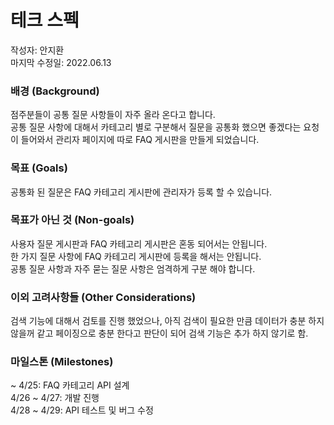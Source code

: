 # 테크 스펙

작성자: 안지환  
마지막 수정일: 2022.06.13

### 배경 (Background)
점주분들이 공통 질문 사항들이 자주 올라 온다고 합니다.  
공통 질문 사항에 대해서 카테고리 별로 구분해서 질문을 공통화 했으면 좋겠다는 요청이 들어와서 관리자 페이지에 따로 FAQ 게시판을 만들게 되었습니다.
 

### 목표 (Goals)
공통화 된 질문은 FAQ 카테고리 게시판에 관리자가 등록 할 수 있습니다.  
 

### 목표가 아닌 것 (Non-goals)
사용자 질문 게시판과 FAQ 카테고리 게시판은 혼동 되어서는 안됩니다.  
한 가지 질문 사항에 FAQ 카테고리 게시판에 등록을 해서는 안됩니다.   
공통 질문 사항과 자주 묻는 질문 사항은 엄격하게 구분 해야 합니다. 

### 이외 고려사항들 (Other Considerations)
검색 기능에 대해서 검토를 진행 했었으나, 아직 검색이 필요한 만큼 데이터가 충분 하지 않을꺼 같고 페이징으로 충분 한다고 판단이 되어 검색 기능은 추가 하지 않기로 함.

### 마일스톤 (Milestones)

~ 4/25: FAQ 카테고리 API 설계  
4/26 ~ 4/27: 개발 진행  
4/28 ~ 4/29: API 테스트 및 버그 수정
 

